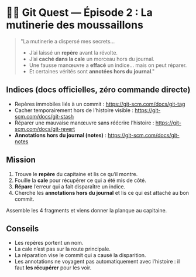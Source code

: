 # 🏴‍☠️ Git Quest — Épisode 2 : La mutinerie des moussaillons

> "La mutinerie a dispersé mes secrets…
> - J’ai laissé un **repère** avant la révolte.
> - J’ai **caché dans la cale** un morceau hors du journal.
> - Une fausse manœuvre a **effacé** un indice… mais on peut réparer.
> - Et certaines vérités sont **annotées hors du journal**."

## Indices (docs officielles, zéro commande directe)
- Repères immobiles liés à un commit : https://git-scm.com/docs/git-tag
- Cacher temporairement hors de l’histoire visible : https://git-scm.com/docs/git-stash
- Réparer une mauvaise manœuvre sans réécrire l’histoire : https://git-scm.com/docs/git-revert
- **Annotations hors du journal (notes)** : https://git-scm.com/docs/git-notes

## Mission
1) Trouve le **repère** du capitaine et lis ce qu’il montre.
2) Fouille la **cale** pour récupérer ce qui a été mis de côté.
3) **Répare** l’erreur qui a fait disparaître un indice.
4) Cherche les **annotations hors du journal** et lis ce qui est attaché au bon commit.

Assemble les 4 fragments et viens donner la planque au capitaine.

## Conseils
- Les repères portent un nom.
- La cale n’est pas sur la route principale.
- La réparation vise le commit qui a causé la disparition.
- Les annotations ne voyagent pas automatiquement avec l’histoire : il faut **les récupérer** pour les voir.
